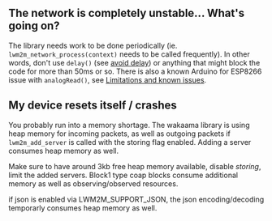 ## The network is completely unstable... What's going on?

The library needs work to be done periodically (ie. `lwm2m_network_process(context)` needs to be called frequently). In other words, don't use `delay()` (see [avoid delay](http://playground.arduino.cc/Code/AvoidDelay)) or anything that might block the code for more than 50ms or so. There is also a known Arduino for ESP8266 issue with `analogRead()`, see [Limitations and known issues](limitations-and-known-issues.md#adc-readings).

## My device resets itself / crashes

You probably run into a memory shortage. The wakaama library is using heap memory
for incoming packets, as well as outgoing packets if `lwm2m_add_server` is called with
the storing flag enabled. Adding a server consumes heap memory as well.

Make sure to have around 3kb free heap memory available, disable *storing*, limit the added servers.
Block1 type coap blocks consume additional memory as well as observing/observed resources.

if json is enabled via LWM2M_SUPPORT_JSON, the json encoding/decoding temporarly consumes
heap memory as well.
